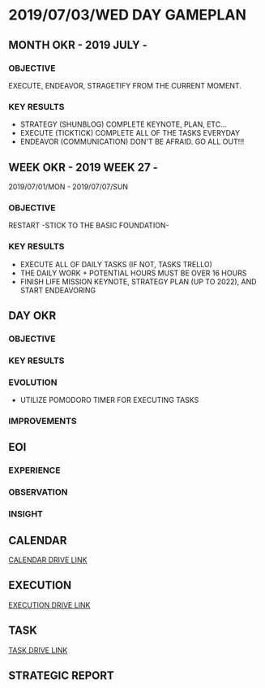 # 2019/07/03/WED DAY GAMEPLAN

## MONTH OKR - 2019 JULY -

### OBJECTIVE

EXECUTE, ENDEAVOR, STRAGETIFY FROM THE CURRENT MOMENT.

### KEY RESULTS

- STRATEGY (SHUNBLOG) COMPLETE KEYNOTE, PLAN, ETC...
- EXECUTE (TICKTICK) COMPLETE ALL OF THE TASKS EVERYDAY
- ENDEAVOR (COMMUNICATION) DON'T BE AFRAID. GO ALL OUT!!!

## WEEK OKR - 2019 WEEK 27 -

2019/07/01/MON - 2019/07/07/SUN

### OBJECTIVE

RESTART -STICK TO THE BASIC FOUNDATION-

### KEY RESULTS

- EXECUTE ALL OF DAILY TASKS (IF NOT, TASKS TRELLO)
- THE DAILY WORK + POTENTIAL HOURS MUST BE OVER 16 HOURS
- FINISH LIFE MISSION KEYNOTE, STRATEGY PLAN (UP TO 2022), AND START ENDEAVORING

## DAY OKR

### OBJECTIVE

### KEY RESULTS

### EVOLUTION

- UTILIZE POMODORO TIMER FOR EXECUTING TASKS

### IMPROVEMENTS

## EOI

### EXPERIENCE

### OBSERVATION

### INSIGHT

## CALENDAR

[CALENDAR DRIVE LINK]()

## EXECUTION

[EXECUTION DRIVE LINK]()

## TASK

[TASK DRIVE LINK]()

## STRATEGIC REPORT